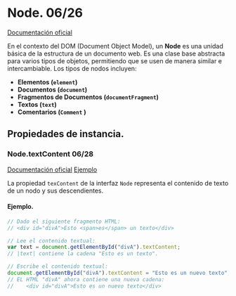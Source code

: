 # Node. 06/26


[Documentación oficial](https://developer.mozilla.org/es/docs/Web/API/Node)

En el contexto del DOM (Document Object Model), un **Node** es una unidad básica de la estructura de un documento web. Es una clase base abstracta para varios tipos de objetos, permitiendo que se usen de manera similar e intercambiable. Los tipos de nodos incluyen:

- **Elementos (`element`)**
- __Documentos (`document`)__
- **Fragmentos de Documentos (`documentFragment`)**
- __Textos (`text`)__
- **Comentarios (`Comment` )**


## Propiedades de instancia.


### Node.textContent 06/28


[Documentación oficial](https://developer.mozilla.org/es/docs/Web/API/Node/textContent)
[Ejemplo](https://github.com/Juan122113/beginner-html-site-styled-gh-pages/blob/main/scripts/main.js)

La propiedad `texContent` de la interfaz `Node` representa el contenido de texto de un nodo y sus descendientes.


#### Ejemplo.


```js
// Dado el siguiente fragmento HTML:
// <div id="divA">Esto <span>es</span> un texto</div>

// Lee el contenido textual:
var text = document.getElementById("divA").textContent;
// |text| contiene la cadena "Esto es un texto".

// Escribe el contenido textual:
document.getElementById("divA").textContent = "Esto es un nuevo texto";
// EL HTML "divA" ahora contiene una nueva cadena:
//    <div id="divA">Esto es un nuevo texto</div>
```